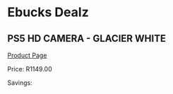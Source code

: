 
# Ebucks Dealz
## PS5 HD CAMERA - GLACIER WHITE
[Product Page](https://www.ebucks.com/web/shop/productSelected.do?prodId=1097648796&catId=714994827)

Price: R1149.00

Savings: 


	
